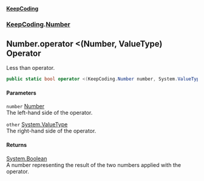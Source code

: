 #### [KeepCoding](index.md 'index')
### [KeepCoding](KeepCoding.md 'KeepCoding').[Number](Number.md 'KeepCoding.Number')
## Number.operator &lt;(Number, ValueType) Operator
Less than operator.  
```csharp
public static bool operator <(KeepCoding.Number number, System.ValueType other);
```
#### Parameters
<a name='KeepCoding.Number.op_LessThan(KeepCoding.Number.System.ValueType).number'></a>
`number` [Number](Number.md 'KeepCoding.Number')  
The left-hand side of the operator.
  
<a name='KeepCoding.Number.op_LessThan(KeepCoding.Number.System.ValueType).other'></a>
`other` [System.ValueType](https://docs.microsoft.com/en-us/dotnet/api/System.ValueType 'System.ValueType')  
The right-hand side of the operator.
  
#### Returns
[System.Boolean](https://docs.microsoft.com/en-us/dotnet/api/System.Boolean 'System.Boolean')  
A number representing the result of the two numbers applied with the operator.
